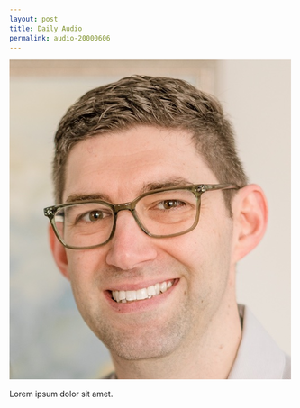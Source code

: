 ```yaml
---
layout: post
title: Daily Audio
permalink: audio-20000606
---
```


![This is an audio clip.](./assets/photo-about_me.jpg)

Lorem ipsum dolor sit amet.
